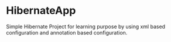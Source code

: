 # HibernateApp
Simple Hibernate Project for learning purpose by using xml based configuration and annotation based configuration.
